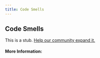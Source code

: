 ```yaml
---
title: Code Smells
---
```


## Code Smells

This is a stub. [Help our community expand it.](https://github.com/freeCodeCamp/guide-articles/tree/master/articles/Agile/Code-Smells/index.md)

<!-- The article goes here, in GitHub-flavored Markdown. Feel free to add YouTube videos, images, and CodePen/JSBin embeds  -->

#### More Information:
<!-- Please add any articles you think might be helpful to read before writing the article -->


